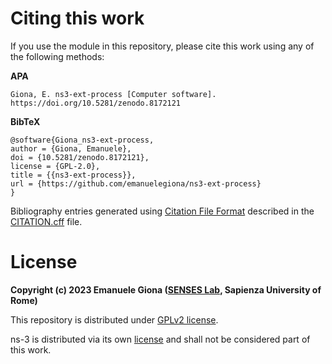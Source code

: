 # Citing this work

If you use the module in this repository, please cite this work using any of the following methods:

**APA**

```
Giona, E. ns3-ext-process [Computer software]. https://doi.org/10.5281/zenodo.8172121
```

**BibTeX**

```
@software{Giona_ns3-ext-process,
author = {Giona, Emanuele},
doi = {10.5281/zenodo.8172121},
license = {GPL-2.0},
title = {{ns3-ext-process}},
url = {https://github.com/emanuelegiona/ns3-ext-process}
}
```

Bibliography entries generated using [Citation File Format][cff] described in the [CITATION.cff][citation] file.

# License

**Copyright (c) 2023 Emanuele Giona ([SENSES Lab][senseslab], Sapienza University of Rome)**

This repository is distributed under [GPLv2 license][license].

ns-3 is distributed via its own [license][ns3-license] and shall not be considered part of this work.



[cff]: https://citation-file-format.github.io/
[citation]: ./CITATION.cff
[senseslab]: https://senseslab.diag.uniroma1.it/
[license]: ./LICENSE
[ns3-license]: https://www.nsnam.org/develop/contributing-code/licensing/
